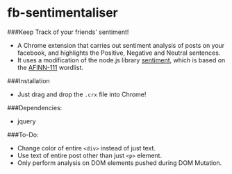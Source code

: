 # fb-sentimentaliser

###Keep Track of your friends' sentiment!

- A Chrome extension that carries out sentiment analysis of posts on your facebook, and highlights the Positive, Negative and Neutral sentences.
- It uses a modification of the node.js library [sentiment](https://github.com/thisandagain/sentiment), which is based on the [AFINN-111](http://www2.imm.dtu.dk/pubdb/views/publication_details.php?id=6010) wordlist. 

###Installation
- Just drag and drop the `.crx` file into Chrome! 


###Dependencies:
- jquery

###To-Do:

- Change color of entire `<div>` instead of just text.
- Use text of entire post other than just `<p>` element.
- Only perform analysis on DOM elements pushed during DOM Mutation.

